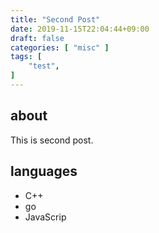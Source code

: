 ```yaml
---
title: "Second Post"
date: 2019-11-15T22:04:44+09:00
draft: false
categories: [ "misc" ]
tags: [
    "test",
]
---
```


## about
This is second post.

## languages

- C++
- go
- JavaScrip
